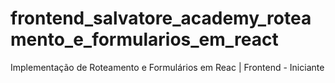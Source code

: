 # frontend_salvatore_academy_roteamento_e_formularios_em_react
Implementação de Roteamento e Formulários em Reac | Frontend - Iniciante
